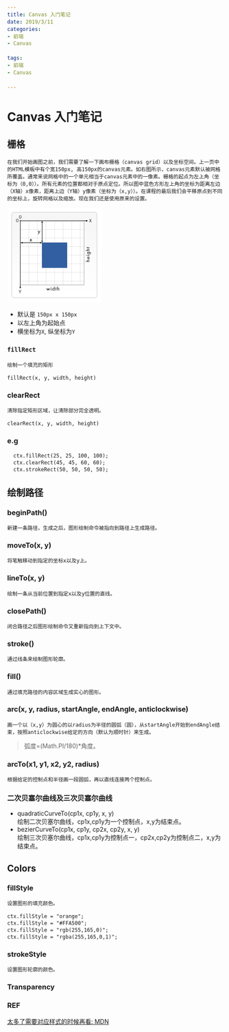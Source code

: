 ```yaml
---
title: Canvas 入门笔记
date: 2019/3/11
categories: 
- 前端
- Canvas

tags: 
- 前端
- Canvas

---
```

# Canvas 入门笔记
## 栅格
    在我们开始画图之前，我们需要了解一下画布栅格（canvas grid）以及坐标空间。上一页中的HTML模板中有个宽150px, 高150px的canvas元素。如右图所示，canvas元素默认被网格所覆盖。通常来说网格中的一个单元相当于canvas元素中的一像素。栅格的起点为左上角（坐标为（0,0））。所有元素的位置都相对于原点定位。所以图中蓝色方形左上角的坐标为距离左边（X轴）x像素，距离上边（Y轴）y像素（坐标为（x,y））。在课程的最后我们会平移原点到不同的坐标上，旋转网格以及缩放。现在我们还是使用原来的设置。
![Canvas_default_grid](images/Canvas_default_grid.png)
- 默认是 `150px x 150px`
- 以左上角为起始点
- 横坐标为`X`, 纵坐标为`Y`
 <!--more-->
### `fillRect` 
    绘制一个填充的矩形

```
fillRect(x, y, width, height)
```

### clearRect 
    清除指定矩形区域，让清除部分完全透明。

```
clearRect(x, y, width, height)
```

### e.g
```
  ctx.fillRect(25, 25, 100, 100);
  ctx.clearRect(45, 45, 60, 60);
  ctx.strokeRect(50, 50, 50, 50);
```

## 绘制路径
### beginPath()
    新建一条路径，生成之后，图形绘制命令被指向到路径上生成路径。

### moveTo(x, y)
    将笔触移动到指定的坐标x以及y上。

### lineTo(x, y)
    绘制一条从当前位置到指定x以及y位置的直线。

### closePath()
    闭合路径之后图形绘制命令又重新指向到上下文中。

### stroke()
    通过线条来绘制图形轮廓。
### fill()
    通过填充路径的内容区域生成实心的图形。

### arc(x, y, radius, startAngle, endAngle, anticlockwise)
    画一个以（x,y）为圆心的以radius为半径的圆弧（圆），从startAngle开始到endAngle结束，按照anticlockwise给定的方向（默认为顺时针）来生成。
>弧度=(Math.PI/180)*角度。

### arcTo(x1, y1, x2, y2, radius)
    根据给定的控制点和半径画一段圆弧，再以直线连接两个控制点。

### 二次贝塞尔曲线及三次贝塞尔曲线
- quadraticCurveTo(cp1x, cp1y, x, y)  
  绘制二次贝塞尔曲线，cp1x,cp1y为一个控制点，x,y为结束点。
- bezierCurveTo(cp1x, cp1y, cp2x, cp2y, x, y)  
  绘制三次贝塞尔曲线，cp1x,cp1y为控制点一，cp2x,cp2y为控制点二，x,y为结束点。

##  Colors

### fillStyle
    设置图形的填充颜色。
```
ctx.fillStyle = "orange";
ctx.fillStyle = "#FFA500";
ctx.fillStyle = "rgb(255,165,0)";
ctx.fillStyle = "rgba(255,165,0,1)";
```
### strokeStyle
    设置图形轮廓的颜色。

### Transparency

### REF
[太多了需要对应样式的时候再看: MDN](https://developer.mozilla.org/zh-CN/docs/Web/API/Canvas_API/Tutorial/Applying_styles_and_colors)